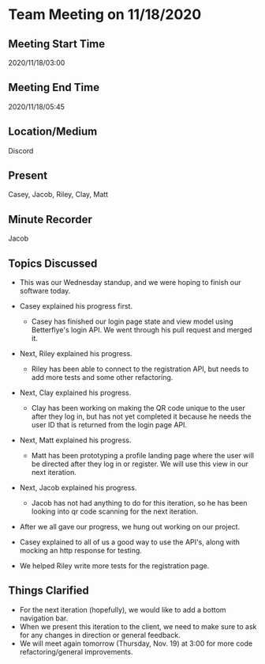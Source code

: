 # Team Meeting on 11/18/2020

## Meeting Start Time

2020/11/18/03:00

## Meeting End Time

2020/11/18/05:45

## Location/Medium

Discord

## Present

Casey, Jacob, Riley, Clay, Matt

## Minute Recorder

Jacob

## Topics Discussed

- This was our Wednesday standup, and we were hoping to finish our software today.
- Casey explained his progress first.
  - Casey has finished our login page state and view model using Betterflye's login API. We went through his pull request and merged it.
- Next, Riley explained his progress.
  - Riley has been able to connect to the registration API, but needs to add more tests and some other refactoring.
- Next, Clay explained his progress.
  - Clay has been working on making the QR code unique to the user after they log in, but has not yet completed it because he needs the user ID that is returned from the login page API.
- Next, Matt explained his progress.
  - Matt has been prototyping a profile landing page where the user will be directed after they log in or register. We will use this view in our next iteration.
- Next, Jacob explained his progress.
  - Jacob has not had anything to do for this iteration, so he has been looking into qr code scanning for the next iteration.

- After we all gave our progress, we hung out working on our project.
- Casey explained to all of us a good way to use the API's, along with mocking an http response for testing.
- We helped Riley write more tests for the registration page.

## Things Clarified

- For the next iteration (hopefully), we would like to add a bottom navigation bar.
- When we present this iteration to the client, we need to make sure to ask for any changes in direction or general feedback.
- We will meet again tomorrow (Thursday, Nov. 19) at 3:00 for more code refactoring/general improvements.